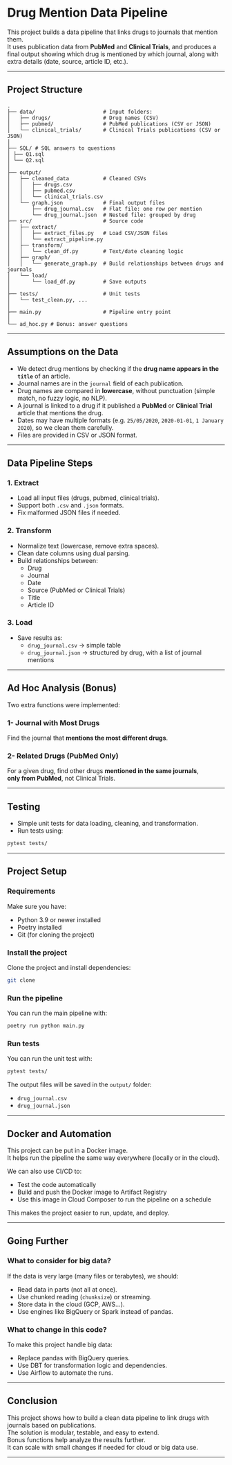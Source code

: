 
# Drug Mention Data Pipeline

This project builds a data pipeline that links drugs to journals that mention them.  
It uses publication data from **PubMed** and **Clinical Trials**, and produces a final output showing which drug is mentioned by which journal, along with extra details (date, source, article ID, etc.).

---

## Project Structure

```
.
├── data/                      # Input folders:
│   ├── drugs/                 # Drug names (CSV)
│   ├── pubmed/                # PubMed publications (CSV or JSON)
│   └── clinical_trials/       # Clinical Trials publications (CSV or JSON)
│
├── SQL/ # SQL answers to questions
│ ├── Q1.sql
│ └── Q2.sql
│
├── output/                    
│   ├── cleaned_data           # Cleaned CSVs  
│   │   ├── drugs.csv   
│   │   ├── pubmed.csv   
│   │   └── clinical_trials.csv
│   └── graph.json             # Final output files
│       ├── drug_journal.csv   # Flat file: one row per mention
│       └── drug_journal.json  # Nested file: grouped by drug
├── src/                       # Source code
│   ├── extract/
│   │   ├── extract_files.py   # Load CSV/JSON files
│   │   └── extract_pipeline.py
│   ├── transform/
│   │   └── clean_df.py        # Text/date cleaning logic
│   ├── graph/
│   │   └── generate_graph.py  # Build relationships between drugs and journals
│   └── load/
│       └── load_df.py         # Save outputs
│
├── tests/                     # Unit tests
│   └── test_clean.py, ...
│
├── main.py                    # Pipeline entry point
│
└── ad_hoc.py # Bonus: answer questions
```

---

## Assumptions on the Data

- We detect drug mentions by checking if the **drug name appears in the `title`** of an article.
- Journal names are in the `journal` field of each publication.
- Drug names are compared in **lowercase**, without punctuation (simple match, no fuzzy logic, no NLP).
- A journal is linked to a drug if it published a **PubMed** or **Clinical Trial** article that mentions the drug.
- Dates may have multiple formats (e.g. `25/05/2020`, `2020-01-01`, `1 January 2020`), so we clean them carefully.
- Files are provided in CSV or JSON format.

---

## Data Pipeline Steps

### 1. Extract
- Load all input files (drugs, pubmed, clinical trials).
- Support both `.csv` and `.json` formats.
- Fix malformed JSON files if needed.

### 2. Transform
- Normalize text (lowercase, remove extra spaces).
- Clean date columns using dual parsing.
- Build relationships between:
  - Drug
  - Journal
  - Date
  - Source (PubMed or Clinical Trials)
  - Title
  - Article ID

### 3. Load
- Save results as:
  - `drug_journal.csv` → simple table
  - `drug_journal.json` → structured by drug, with a list of journal mentions

---

## Ad Hoc Analysis (Bonus)

Two extra functions were implemented:

### 1- Journal with Most Drugs
Find the journal that **mentions the most different drugs**.

### 2- Related Drugs (PubMed Only)
For a given drug, find other drugs **mentioned in the same journals**,  
**only from PubMed**, not Clinical Trials.

---

## Testing

- Simple unit tests for data loading, cleaning, and transformation.
- Run tests using:

```bash
pytest tests/
```

---
## Project Setup

### Requirements

Make sure you have:

- Python 3.9 or newer installed
- Poetry installed
- Git (for cloning the project)

### Install the project

Clone the project and install dependencies:

```bash
git clone 
```

### Run the pipeline

You can run the main pipeline with:

```bash
poetry run python main.py
```

### Run tests

You can run the unit test with:

```bash
pytest tests/
```

The output files will be saved in the `output/` folder:
- `drug_journal.csv`
- `drug_journal.json`

---

## Docker and Automation

This project can be put in a Docker image.  
It helps run the pipeline the same way everywhere (locally or in the cloud).

We can also use CI/CD to:

- Test the code automatically
- Build and push the Docker image to Artifact Registry
- Use this image in Cloud Composer to run the pipeline on a schedule

This makes the project easier to run, update, and deploy.

---


## Going Further

###  What to consider for big data?

If the data is very large (many files or terabytes), we should:

- Read data in parts (not all at once).
- Use chunked reading (`chunksize`) or streaming.
- Store data in the cloud (GCP, AWS...).
- Use engines like BigQuery or Spark instead of pandas.

###  What to change in this code?

To make this project handle big data:

- Replace pandas with BigQuery queries.
- Use DBT for transformation logic and dependencies.
- Use Airflow to automate the runs.

---

## Conclusion

This project shows how to build a clean data pipeline to link drugs with journals based on publications.  
The solution is modular, testable, and easy to extend.  
Bonus functions help analyze the results further.  
It can scale with small changes if needed for cloud or big data use.

---